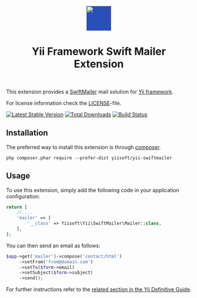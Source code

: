 <p align="center">
    <a href="https://swiftmailer.symfony.com/" target="_blank" rel="external">
        <img src="https://swiftmailer.symfony.com/images/logo.png" height="68px" style="background-color:#2a4fb7">
    </a>
    <h1 align="center">Yii Framework Swift Mailer Extension</h1>
    <br>
</p>

This extension provides a [SwiftMailer](https://swiftmailer.symfony.com/) mail solution for [Yii framework](http://www.yiiframework.com).

For license information check the [LICENSE](LICENSE.md)-file.

[![Latest Stable Version](https://poser.pugx.org/yiisoft/yii-swiftmailer/v/stable.png)](https://packagist.org/packages/yiisoft/yii-swiftmailer)
[![Total Downloads](https://poser.pugx.org/yiisoft/yii-swiftmailer/downloads.png)](https://packagist.org/packages/yiisoft/yii-swiftmailer)
[![Build Status](https://travis-ci.org/yiisoft/yii-swiftmailer.svg?branch=master)](https://travis-ci.org/yiisoft/yii-swiftmailer)

## Installation

The preferred way to install this extension is through [composer](http://getcomposer.org/download/).

```
php composer.phar require --prefer-dist yiisoft/yii-swiftmailer
```

## Usage

To use this extension,  simply add the following code in your application configuration:

```php
return [
    //....
    'mailer' => [
        '__class' => Yiisoft\Yii\SwiftMailer\Mailer::class,
    ],
];
```

You can then send an email as follows:

```php
$app->get('mailer')->compose('contact/html')
     ->setFrom('from@domain.com')
     ->setTo($form->email)
     ->setSubject($form->subject)
     ->send();
```

For further instructions refer to the [related section in the Yii Definitive Guide](http://www.yiiframework.com/doc-2.0/guide-tutorial-mailing.html).

